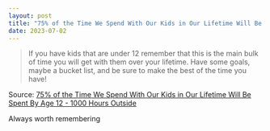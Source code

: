 ```yaml
---
layout: post
title: "75% of the Time We Spend With Our Kids in Our Lifetime Will Be Spent By Age 12"
date: 2023-07-02
---
```


> If you have kids that are under 12 remember that this is the main bulk of
time you will get with them over your lifetime. Have some goals, maybe a
bucket list, and be sure to make the best of the time you have!

Source: [75% of the Time We Spend With Our Kids in Our Lifetime Will Be
Spent By Age 12 - 1000 Hours Outside](
https://www.1000hoursoutside.com/blog/time-with-kids-before-age-12)

Always worth remembering

